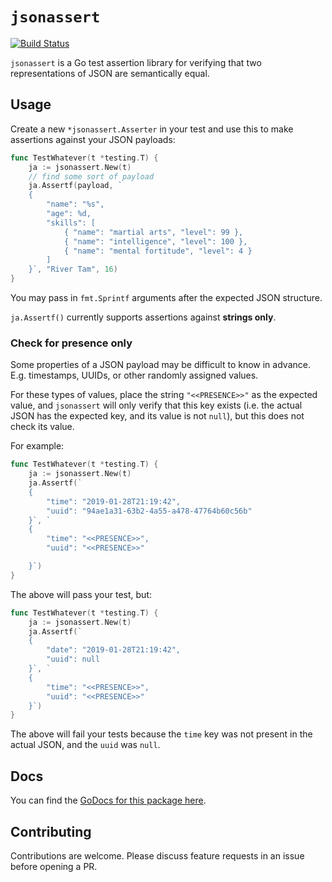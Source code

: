 # `jsonassert`

[![Build Status](https://travis-ci.com/kinbiko/jsonassert.svg?branch=master)](https://travis-ci.com/kinbiko/jsonassert)

`jsonassert` is a Go test assertion library for verifying that two representations of JSON are semantically equal.

## Usage

Create a new `*jsonassert.Asserter` in your test and use this to make assertions against your JSON payloads:

```go
func TestWhatever(t *testing.T) {
    ja := jsonassert.New(t)
    // find some sort of payload
    ja.Assertf(payload, `
    {
        "name": "%s",
        "age": %d,
        "skills": [
            { "name": "martial arts", "level": 99 },
            { "name": "intelligence", "level": 100 },
            { "name": "mental fortitude", "level": 4 }
        ]
    }`, "River Tam", 16)
}
```

You may pass in `fmt.Sprintf` arguments after the expected JSON structure.

`ja.Assertf()` currently supports assertions against **strings only**.

### Check for presence only

Some properties of a JSON payload may be difficult to know in advance.
E.g. timestamps, UUIDs, or other randomly assigned values.

For these types of values, place the string `"<<PRESENCE>>"` as the expected value, and `jsonassert` will only verify that this key exists (i.e. the actual JSON has the expected key, and its value is not `null`), but this does not check its value.

For example:

```go
func TestWhatever(t *testing.T) {
    ja := jsonassert.New(t)
    ja.Assertf(`
    {
        "time": "2019-01-28T21:19:42",
        "uuid": "94ae1a31-63b2-4a55-a478-47764b60c56b"
    }`, `
    {
        "time": "<<PRESENCE>>",
        "uuid": "<<PRESENCE>>"

    }`)
}
```

The above will pass your test, but:

```go
func TestWhatever(t *testing.T) {
    ja := jsonassert.New(t)
    ja.Assertf(`
    {
        "date": "2019-01-28T21:19:42",
        "uuid": null
    }`, `
    {
        "time": "<<PRESENCE>>",
        "uuid": "<<PRESENCE>>"
    }`)
}
```

The above will fail your tests because the `time` key was not present in the actual JSON, and the `uuid` was `null`.

## Docs

You can find the [GoDocs for this package here](https://godoc.org/github.com/kinbiko/jsonassert).

## Contributing

Contributions are welcome. Please discuss feature requests in an issue before opening a PR.

